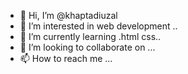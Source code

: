 - 👋 Hi, I’m @khaptadiuzal
- 👀 I’m interested in web development ..
- 🌱 I’m currently learning .html css..
- 💞️ I’m looking to collaborate on ...
- 📫 How to reach me ...

<!---
khaptadiuzal/khaptadiuzal is a ✨ special ✨ repository because its `README.md` (this file) appears on your GitHub profile.
You can click the Preview link to take a look at your changes.
--->
